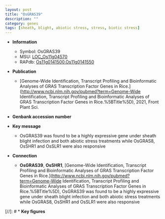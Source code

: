 ```yaml
---
layout: post
title: "OsGRAS39"
description: ""
category: genes
tags: [sheath, blight, abiotic stress, stress, biotic stress]
---
```


* **Information**  
    + Symbol: OsGRAS39  
    + MSU: [LOC_Os11g04570](http://rice.uga.edu/cgi-bin/ORF_infopage.cgi?orf=LOC_Os11g04570)  
    + RAPdb: [Os11g0141500](http://rapdb.dna.affrc.go.jp/viewer/gbrowse_details/irgsp1?name=Os11g0141500),[Os11g0141550](http://rapdb.dna.affrc.go.jp/viewer/gbrowse_details/irgsp1?name=Os11g0141550)  

* **Publication**  
    + [Genome-Wide Identification, Transcript Profiling and Bioinformatic Analyses of GRAS Transcription Factor Genes in Rice.](http://www.ncbi.nlm.nih.gov/pubmed?term=Genome-Wide Identification, Transcript Profiling and Bioinformatic Analyses of GRAS Transcription Factor Genes in Rice.%5BTitle%5D), 2021, Front Plant Sci.

* **Genbank accession number**  

* **Key message**  
    + OsGRAS39 was found to be a highly expressive gene under sheath blight infection and both abiotic stress treatments while OsGRAS8, OsSHR1 and OsSLR1 were also responsive

* **Connection**  
    + __OsGRAS39__, __OsSHR1__, [Genome-Wide Identification, Transcript Profiling and Bioinformatic Analyses of GRAS Transcription Factor Genes in Rice.](http://www.ncbi.nlm.nih.gov/pubmed?term=Genome-Wide Identification, Transcript Profiling and Bioinformatic Analyses of GRAS Transcription Factor Genes in Rice.%5BTitle%5D),  OsGRAS39 was found to be a highly expressive gene under sheath blight infection and both abiotic stress treatments while OsGRAS8, OsSHR1 and OsSLR1 were also responsive

[//]: # * **Key figures**  


